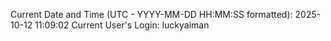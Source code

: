 Current Date and Time (UTC - YYYY-MM-DD HH:MM:SS formatted): 2025-10-12 11:09:02
Current User's Login: luckyaiman
